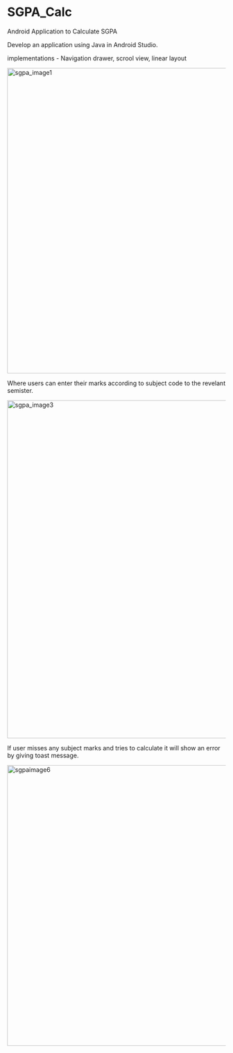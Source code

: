 
# SGPA_Calc
Android Application to Calculate SGPA

Develop an application using Java in Android Studio.

implementations - Navigation drawer, scrool view, linear layout



<img width="704" alt="sgpa_image1" src="https://user-images.githubusercontent.com/67944246/120271393-e1a70800-c2c8-11eb-93cb-5a1026e4af74.png">




Where users can enter their marks according to subject code to the revelant semister.





<img width="779" alt="sgpa_image3" src="https://user-images.githubusercontent.com/67944246/120271518-1ca93b80-c2c9-11eb-8140-f7cc484c682f.png">



If user misses any subject marks and tries to calculate it will show an error by giving toast message.




<img width="647" alt="sgpaimage6" src="https://user-images.githubusercontent.com/67944246/120271533-22068600-c2c9-11eb-8927-2eb2f9184b15.png">
